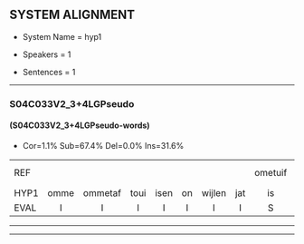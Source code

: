 
## SYSTEM ALIGNMENT

- System Name = hyp1

- Speakers = 1

- Sentences = 1

---

### S04C033V2_3+4LGPseudo

#### (S04C033V2_3+4LGPseudo-words)

- Cor=1.1%	Sub=67.4%	Del=0.0%	Ins=31.6%

|  |  |  |  |  |  |  |  |  |  |  |  |  |  |  |  |  |  |  |  |  |  |  |  |  |  |  |  |  |  |  |  |  |  |  |  |  |  |  |  |  |  |  |  |  |  |  |  |  |  |  |  |  |  |  |  |  |  |  |  |  |  |  |  |  |  |  |  |  |  |  |  |  |  |  |  |  |  |  |  |  |  |  |  |  |  |  |  |  |  |  |  |  |  |  |  |
|:--- |:---:|:---:|:---:|:---:|:---:|:---:|:---:|:---:|:---:|:---:|:---:|:---:|:---:|:---:|:---:|:---:|:---:|:---:|:---:|:---:|:---:|:---:|:---:|:---:|:---:|:---:|:---:|:---:|:---:|:---:|:---:|:---:|:---:|:---:|:---:|:---:|:---:|:---:|:---:|:---:|:---:|:---:|:---:|:---:|:---:|:---:|:---:|:---:|:---:|:---:|:---:|:---:|:---:|:---:|:---:|:---:|:---:|:---:|:---:|:---:|:---:|:---:|:---:|:---:|:---:|:---:|:---:|:---:|:---:|:---:|:---:|:---:|:---:|:---:|:---:|:---:|:---:|:---:|:---:|:---:|:---:|:---:|:---:|:---:|:---:|:---:|:---:|:---:|:---:|:---:|:---:|:---:|:---:|:---:|:---:|
| REF |  |  |  |  |  |  |  | ometuif | * | toejietsen | * | oonwijlen | * | * | * | * | jattesiet | nurudien | * | stoenydaas | deuveltek |  |  |  |  |  |  |  |  |  |  |  |  |  |  |  |  |  |  |  |  |  |  |  | juitonie | gevijdel | sidowaan | * | spekkeraai | * | wachteniek | verpierik | nappegreeuw | * | * | mantaroen | * | schielendaspen | crobeklunker | * | * | * | * | kabbestepen | verwarig*(verwarring) | ooiebiekje | fandelig | * | jalekrewen | * | smoralij | * | * | zeekvlachine | kanaroe | * | toineetlijgen | meitsegrok | kantelogsten | ondermind | * | choporatie | * | * | zennebral | ijraspangen | * | blottenduuf | girdofhaalder | tobbermoeit | poentalschouden | havedil | verbrakkertje | gerauwejaak | hapeneren |
| HYP1 | omme | ommetaf | toui | isen | on | wijlen | jat | is | cie | jat | is | it | jat | es | it | neuren | u | dun | stoi | das | deuveltek | juit | oni | gevedov | cidovwanv | spik | keranv | spekerai | waa | wachten | ik | verbier | ik | nopnoppig | reo | mat | aroen | schiel | en | daspem | krokom | kroko | krol | bek | lunker | abkabestepen | verwarring | ooie | biekje | vandelin | jo | ik | kreeuwen | smore | alle | zeek | vlag | zeekvlas | ina | canarou | toyme | toi | meet | lijgen | mijt | zih | rook | kantel | ooksten | onderniemd | coporati | zijn | e | zinebal | zinebral | er | as | panin | er | as | panen | bloten | duuf | girdof | hel | der | dobbermod | boentauscga | den | havendiel | verm | braakerretje | gerabojak | happen | eren |
| EVAL | I | I | I | I | I | I | I | S | S | S | S | S | S | S | S | S | S | S | S | S |  | I | I | I | I | I | I | I | I | I | I | I | I | I | I | I | I | I | I | I | I | I | I | I | S | S | S | S | S | S | S | S | S | S | S | S | S | S | S | S | S | S | S | S | S | S | S | S | S | S | S | S | S | S | S | S | S | S | S | S | S | S | S | S | S | S | S | S | S | S | S | S | S | S | S |
---

---
